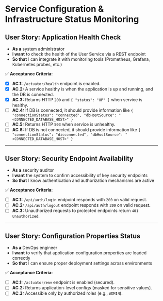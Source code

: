# Service Configuration & Infrastructure Status Monitoring

## **User Story: Application Health Check**

* **As a** system administrator
* **I want** to check the health of the User Service via a REST endpoint
* **So that** I can integrate it with monitoring tools (Prometheus, Grafana, Kubernetes probes, etc.)

✅ **Acceptance Criteria:**

- [X] **AC.1:** `/actuator/health` endpoint is enabled.
- [X] **AC.2:** A service healthy is when the application is up and running, and the DB is connected.
- [X] **AC.3:** Returns HTTP `200` and `{ "status": "UP" }` when service is healthy.
- [ ] **AC.4:** If DB is connected, it should provide information like  `{ "connectionStatus": "connected", "dbHostSource": "<CONNECTED_DATABASE_HOST>" }`
- [ ] **AC.5:** Returns HTTP `503` when service is unhealthy.
- [ ] **AC.6:** If DB is not connected, it should provide information like `{ "connectionStatus": "disconnected", "dbHostSource": "<CONNECTED_DATABASE_HOST>" }`

---

## **User Story: Security Endpoint Availability**

* **As a** security auditor
* **I want** the system to confirm accessibility of key security endpoints
* **So that** I know authentication and authorization mechanisms are active

✅ **Acceptance Criteria:**

- [ ] **AC.1:** `/api/auth/login` endpoint responds with `200` on valid request.
- [ ] **AC.2:** `/api/auth/logout` endpoint responds with `200` on valid request.
- [ ] **AC.3:** Unauthorized requests to protected endpoints return `401 Unauthorized`.

---

## **User Story: Configuration Properties Status**

* **As a** DevOps engineer
* **I want** to verify that application configuration properties are loaded correctly
* **So that** I can ensure proper deployment settings across environments

✅ **Acceptance Criteria:**

- [ ] **AC.1:** `/actuator/env` endpoint is enabled (secured).
- [ ] **AC.2:** Returns application-level configs (masked for sensitive values).
- [ ] **AC.3:** Accessible only by authorized roles (e.g., `ADMIN`).
